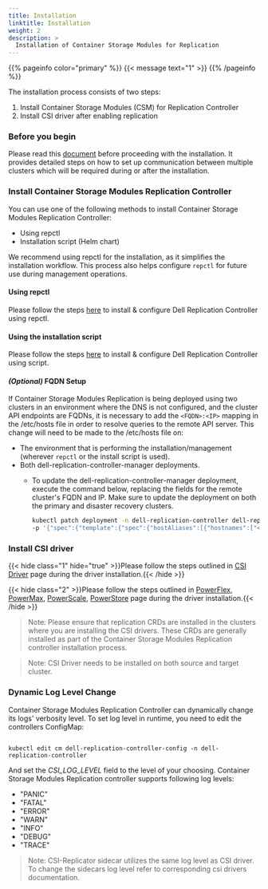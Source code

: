 ```yaml
---
title: Installation
linktitle: Installation
weight: 2
description: >
  Installation of Container Storage Modules for Replication
---
```

{{% pageinfo color="primary" %}}
{{< message text="1" >}}
{{% /pageinfo %}}

The installation process consists of two steps:

1. Install Container Storage Modules (CSM) for Replication Controller
2. Install CSI driver after enabling replication

### Before you begin
Please read this [document](./configmap-secrets) before proceeding with the installation. It provides detailed steps on how to set up communication between multiple
clusters which will be required during or after the installation.

### Install Container Storage Modules Replication Controller
You can use one of the following methods to install Container Storage Modules Replication Controller:
* Using repctl
* Installation script (Helm chart)

We recommend using repctl for the installation, as it simplifies the installation workflow. This process also helps configure `repctl`
for future use during management operations.

#### Using repctl
Please follow the steps [here](./install-repctl) to install & configure Dell Replication Controller using repctl.

#### Using the installation script
Please follow the steps [here](./install-script) to install & configure Dell Replication Controller using script.

#### _(Optional)_ FQDN Setup
If Container Storage Modules Replication is being deployed using two clusters in an environment where the DNS is not configured, and the cluster API endpoints are FQDNs, it is necessary to add the `<FQDN>:<IP>` mapping in the /etc/hosts file in order to resolve queries to the remote API server.
This change will need to be made to the /etc/hosts file on:
- The environment that is performing the installation/management (wherever `repctl` or the install script is used).
- Both dell-replication-controller-manager deployments.
    - To update the dell-replication-controller-manager deployment, execute the command below, replacing the fields for the remote cluster's FQDN and IP. Make sure to update the deployment on both the primary and disaster recovery clusters.

      ```bash
      kubectl patch deployment -n dell-replication-controller dell-replication-controller-manager \
      -p '{"spec":{"template":{"spec":{"hostAliases":[{"hostnames":["<remote-FQDN>"],"ip":"<remote-IP>"}]}}}}'
      ```

### Install CSI driver

{{< hide class="1" hide="true" >}}Please follow the steps outlined in [CSI Driver](./csi-driver) page during the driver installation.{{< /hide >}} 

{{< hide class="2" >}}Please follow the steps outlined in [PowerFlex](../powerflex), [PowerMax](../powermax), [PowerScale](../powerscale), [PowerStore](../powerstore) page during the driver installation.{{< /hide >}} 



>Note: Please ensure that replication CRDs are installed in the clusters where you are installing the CSI drivers. These CRDs are generally installed as part of the Container Storage Modules Replication controller installation process.

>Note: CSI Driver needs to be installed on both source and target cluster.

### Dynamic Log Level Change
Container Storage Modules Replication Controller can dynamically change its logs' verbosity level.
To set log level in runtime, you need to edit the controllers ConfigMap:
```shell
  
kubectl edit cm dell-replication-controller-config -n dell-replication-controller
```
And set the *CSI_LOG_LEVEL* field to the level of your choosing.
Container Storage Modules Replication controller supports following log levels:
- "PANIC"
- "FATAL"
- "ERROR"
- "WARN"
- "INFO"
- "DEBUG"
- "TRACE"

>Note: CSI-Replicator sidecar utilizes the same log level as CSI driver. To change the sidecars log level refer to corresponding csi drivers documentation.